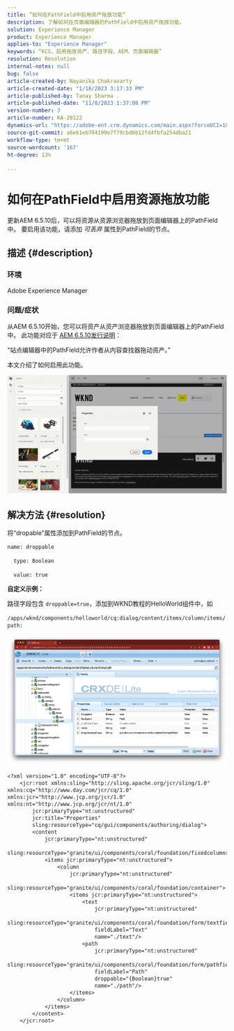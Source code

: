```yaml
---
title: “如何在PathField中启用资产拖放功能”
description: 了解如何在页面编辑器的PathField中启用资产拖放功能。
solution: Experience Manager
product: Experience Manager
applies-to: "Experience Manager"
keywords: “KCS，启用拖放资产、路径字段、AEM、页面编辑器”
resolution: Resolution
internal-notes: null
bug: false
article-created-by: Nayanika Chakravarty
article-created-date: "1/18/2023 3:17:33 PM"
article-published-by: Tanay Sharma .
article-published-date: "11/8/2023 1:37:08 PM"
version-number: 3
article-number: KA-20122
dynamics-url: "https://adobe-ent.crm.dynamics.com/main.aspx?forceUCI=1&pagetype=entityrecord&etn=knowledgearticle&id=ac3fab38-4397-ed11-aad1-6045bd006b4b"
source-git-commit: a6e61eb704190e7f79cbd6b12fd4fbfa254dba21
workflow-type: tm+mt
source-wordcount: '167'
ht-degree: 13%

---
```


# 如何在PathField中启用资源拖放功能


更新AEM 6.5.10后，可以将资源从资源浏览器拖放到页面编辑器上的PathField中。 要启用该功能，请添加 *可丢弃* 属性到PathField的节点。

## 描述 {#description}


### 环境

Adobe Experience Manager

### 问题/症状

从AEM 6.5.10开始，您可以将资产从资产浏览器拖放到页面编辑器上的PathField中。 此功能对应于 [AEM 6.5.10发行说明](https://experienceleague.adobe.com/docs/experience-manager-65/release-notes/service-pack/6.5.10.html)：

“站点编辑器中的PathField允许作者从内容查找器拖动资产。”

本文介绍了如何启用此功能。

![](assets/___b33fab38-4397-ed11-aad1-6045bd006b4b___.gif)


## 解决方法 {#resolution}


将“dropable”属性添加到PathField的节点。


```
name: droppable

  type: Boolean

  value: true
```


<b>自定义示例：</b>

路径字段包含 `droppable=true`，添加到WKND教程的HelloWorld组件中，如

`/apps/wknd/components/helloworld/cq:dialog/content/items/column/items/path:`

![](assets/6106400f-2b07-ed11-82e4-00224808e483.png)


```
<?xml version="1.0" encoding="UTF-8"?>
    <jcr:root xmlns:sling="http://sling.apache.org/jcr/sling/1.0" xmlns:cq="http://www.day.com/jcr/cq/1.0" xmlns:jcr="http://www.jcp.org/jcr/1.0" xmlns:nt="http://www.jcp.org/jcr/nt/1.0"
        jcr:primaryType="nt:unstructured"
        jcr:title="Properties"
        sling:resourceType="cq/gui/components/authoring/dialog">
        <content
            jcr:primaryType="nt:unstructured"
            sling:resourceType="granite/ui/components/coral/foundation/fixedcolumns">
            <items jcr:primaryType="nt:unstructured">
                <column
                    jcr:primaryType="nt:unstructured"
                    sling:resourceType="granite/ui/components/coral/foundation/container">
                    <items jcr:primaryType="nt:unstructured">
                        <text
                            jcr:primaryType="nt:unstructured"
                            sling:resourceType="granite/ui/components/coral/foundation/form/textfield"
                            fieldLabel="Text"
                            name="./text"/>
                        <path
                            jcr:primaryType="nt:unstructured"
                            sling:resourceType="granite/ui/components/coral/foundation/form/pathfield"
                            fieldLabel="Path"
                            droppable="{Boolean}true"
                            name="./path"/>
                    </items>
                </column>
            </items>
        </content>
    </jcr:root>
```

